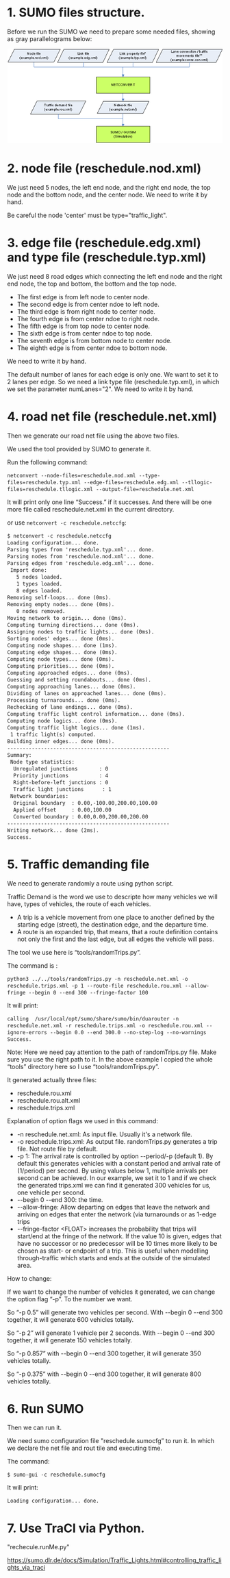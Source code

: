 

# 1. SUMO files structure.
Before we run the SUMO we need to prepare some needed files, showing as gray parallelograms below:

<img src="./structure.gif"></img>


# 2. node file (reschedule.nod.xml)

We just need 5 nodes, the left end node, and the right end node, the top node and the bottom node, and the center node. We need to write it by hand.

Be careful the node 'center' must be type="traffic_light".


# 3. edge file (reschedule.edg.xml) and type file (reschedule.typ.xml)

We just need 8 road edges which connecting the left end node and the right end node, the top and bottom, the bottom and the top node. 

- The first edge is from left node to center node. 
- The second edge is from center ndoe to left node. 
- The third edge is from right node to center node. 
- The fourth edge is from center ndoe to right node. 
- The fifth edge is from top node to center node. 
- The sixth edge is from center ndoe to top node. 
- The seventh edge is from bottom node to center node. 
- The eighth edge is from center ndoe to bottom node. 

We need to write it by hand.

The default number of lanes for each edge is only one. We want to set it to 2 lanes per edge. So we need a link type file (reschedule.typ.xml), in which we set the parameter numLanes="2". We need to write it by hand.

# 4. road net file (reschedule.net.xml)

Then we generate our road net file using the above two files. 

We used the tool provided by SUMO to generate it.

Run the following command:
```
netconvert --node-files=reschedule.nod.xml --type-files=reschedule.typ.xml --edge-files=reschedule.edg.xml --tllogic-files=reschedule.tllogic.xml --output-file=reschedule.net.xml
```
		
It will print only one line “Success.” if it successes. And there will be one more file called reschedule.net.xml in the current directory.

or use ```netconvert -c reschedule.netccfg```: 

```
$ netconvert -c reschedule.netccfg
Loading configuration... done.
Parsing types from 'reschedule.typ.xml'... done.
Parsing nodes from 'reschedule.nod.xml'... done.
Parsing edges from 'reschedule.edg.xml'... done.
 Import done:
   5 nodes loaded.
   1 types loaded.
   8 edges loaded.
Removing self-loops... done (0ms).
Removing empty nodes... done (0ms).
   0 nodes removed.
Moving network to origin... done (0ms).
Computing turning directions... done (0ms).
Assigning nodes to traffic lights... done (0ms).
Sorting nodes' edges... done (0ms).
Computing node shapes... done (1ms).
Computing edge shapes... done (0ms).
Computing node types... done (0ms).
Computing priorities... done (0ms).
Computing approached edges... done (0ms).
Guessing and setting roundabouts... done (0ms).
Computing approaching lanes... done (0ms).
Dividing of lanes on approached lanes... done (0ms).
Processing turnarounds... done (0ms).
Rechecking of lane endings... done (0ms).
Computing traffic light control information... done (0ms).
Computing node logics... done (0ms).
Computing traffic light logics... done (1ms).
 1 traffic light(s) computed.
Building inner edges... done (0ms).
-----------------------------------------------------
Summary:
 Node type statistics:
  Unregulated junctions       : 0
  Priority junctions          : 4
  Right-before-left junctions : 0
  Traffic light junctions      : 1
 Network boundaries:
  Original boundary  : 0.00,-100.00,200.00,100.00
  Applied offset     : 0.00,100.00
  Converted boundary : 0.00,0.00,200.00,200.00
-----------------------------------------------------
Writing network... done (2ms).
Success.
```


# 5. Traffic demanding file

We need to generate randomly a route using python script.

Traffic Demand is the word we use to descripte how many vehicles we will have, types of vehicles, the route of each vehicles.

- A trip is a vehicle movement from one place to another defined by the starting edge (street), the destination edge, and the departure time.
- A route is an expanded trip, that means, that a route definition contains not only the first and the last edge, but all edges the vehicle will pass.

The tool we use here is “tools/randomTrips.py”. 
	
The command is :
``` 
python3 ../../tools/randomTrips.py -n reschedule.net.xml -o reschedule.trips.xml -p 1 --route-file reschedule.rou.xml --allow-fringe --begin 0 --end 300 --fringe-factor 100

```	
	
It will print:
```
calling  /usr/local/opt/sumo/share/sumo/bin/duarouter -n reschedule.net.xml -r reschedule.trips.xml -o reschedule.rou.xml --ignore-errors --begin 0.0 --end 300.0 --no-step-log --no-warnings
Success.
```

Note: Here we need pay attention to the path of randomTrips.py file. Make sure you use the right path to it. In the above example I copied the whole “tools” directory here so I use “tools/randomTrips.py”.


It generated actually three files:
-	reschedule.rou.xml
-	reschedule.rou.alt.xml
-	reschedule.trips.xml

Explanation of option flags we used in this command:

- -n reschedule.net.xml: As input file. Usually it's a network file.
- -o reschedule.trips.xml: As output file. randomTrips.py generates a trip file. Not route file by default.
- -p 1: The arrival rate is controlled by option --period/-p (default 1). By default this generates vehicles with a constant period and arrival rate of (1/period) per second. By using values below 1, multiple arrivals per second can be achieved. In our example, we set it to 1 and if we check the generated trips.xml we can find it generated 300 vehicles for us, one vehicle per second. 
- --begin 0 --end 300: the time. 
- --allow-fringe: Allow departing on edges that leave the network and arriving on edges that enter the network (via turnarounds or as 1-edge trips
- --fringe-factor \<FLOAT\> increases the probability that trips will start/end at the fringe of the network. If the value 10 is given, edges that have no successor or no predecessor will be 10 times more likely to be chosen as start- or endpoint of a trip. This is useful when modelling through-traffic which starts and ends at the outside of the simulated area.

	
How to change:
	
If we want to change the number of vehicles it generated, we can change the option flag “-p”. To the number we want. 

So “-p 0.5” will generate two vehicles per second. With --begin 0 --end 300 together, it will generate 600 vehicles totally.

So “-p 2” will generate 1 vehicle per 2 seconds. With --begin 0 --end 300 together, it will generate 150 vehicles totally.

So “-p 0.857” with --begin 0 --end 300 together, it will generate 350 vehicles totally.

So “-p 0.375” with --begin 0 --end 300 together, it will generate 800 vehicles totally.


# 6. Run SUMO

Then we can run it. 

We need sumo configuration file "reschedule.sumocfg” to run it. In which we declare the net file and rout tile and executing time. 

The command:
```
$ sumo-gui -c reschedule.sumocfg
```

It will print: 
```
Loading configuration... done.
```

# 7. Use TraCI via Python.

"rechecule.runMe.py"


https://sumo.dlr.de/docs/Simulation/Traffic_Lights.html#controlling_traffic_lights_via_traci

